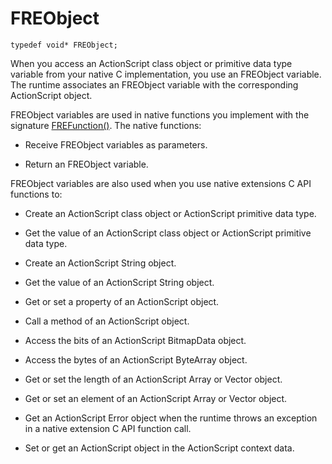 # FREObject

    typedef void* FREObject;

When you access an ActionScript class object or primitive data type variable
from your native C implementation, you use an FREObject variable. The runtime
associates an FREObject variable with the corresponding ActionScript object.

FREObject variables are used in native functions you implement with the
signature [FREFunction()](../functions-you-implement/frefunction.md). The native
functions:

- Receive FREObject variables as parameters.

- Return an FREObject variable.

FREObject variables are also used when you use native extensions C API functions
to:

- Create an ActionScript class object or ActionScript primitive data type.

- Get the value of an ActionScript class object or ActionScript primitive data
  type.

- Create an ActionScript String object.

- Get the value of an ActionScript String object.

- Get or set a property of an ActionScript object.

- Call a method of an ActionScript object.

- Access the bits of an ActionScript BitmapData object.

- Access the bytes of an ActionScript ByteArray object.

- Get or set the length of an ActionScript Array or Vector object.

- Get or set an element of an ActionScript Array or Vector object.

- Get an ActionScript Error object when the runtime throws an exception in a
  native extension C API function call.

- Set or get an ActionScript object in the ActionScript context data.
